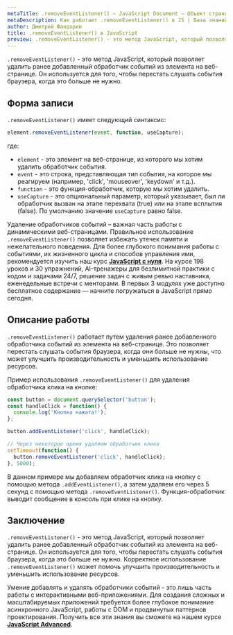```yaml
---
metaTitle: .removeEventListener() – JavaScript Document – Объект страницы
metaDescription: Как работает .removeEventListener() в JS | База знаний PurpleSchool
author: Дмитрий Фандорин
title: .removeEventListener() в JavaScript
preview: .removeEventListener() - это метод JavaScript, который позволяет удалить ранее добавленный обработчик событий из элемента на веб-странице...
---
```


`.removeEventListener()` - это метод JavaScript, который позволяет удалить ранее добавленный обработчик событий из элемента на веб-странице. Он используется для того, чтобы перестать слушать события браузера, когда это больше не нужно.

## Форма записи

`.removeEventListener()` имеет следующий синтаксис:

```javascript
element.removeEventListener(event, function, useCapture);
```

где:

- `element` - это элемент на веб-странице, из которого мы хотим удалить обработчик события.
- `event` - это строка, представляющая тип события, на которое мы реагируем (например, 'click', 'mouseover', 'keydown' и т.д.).
- `function` - это функция-обработчик, которую мы хотим удалить.
- `useCapture` - это опциональный параметр, который указывает, был ли обработчик вызван на этапе перехвата (true) или на этапе всплытия (false). По умолчанию значение `useCapture` равно false.

Удаление обработчиков событий – важная часть работы с динамическими веб-страницами. Правильное использование `.removeEventListener()` позволяет избежать утечек памяти и нежелательного поведения. Для более глубокого понимания работы с событиями, их жизненного цикла и способов управления ими, рекомендуется изучить наш курс **[JavaScript с нуля](https://purpleschool.ru/course/javascript-basics?utm_source=knowledgebase&utm_medium=text&utm_campaign=removeeventlistener-v-javascript)**. На курсе 198 уроков и 30 упражнений, AI-тренажеры для безлимитной практики с кодом и задачами 24/7, решение задач с живым ревью наставника, еженедельные встречи с менторами. В первых 3 модулях уже доступно бесплатное содержание — начните погружаться в JavaScript прямо сегодня.

## Описание работы

`.removeEventListener()` работает путем удаления ранее добавленного обработчика событий из элемента на веб-странице. Это позволяет перестать слушать события браузера, когда они больше не нужны, что может улучшить производительность и уменьшить использование ресурсов.

Пример использования `.removeEventListener()` для удаления обработчика клика на кнопке:

```javascript
const button = document.querySelector('button');
const handleClick = function() {
  console.log('Кнопка нажата!');
};

button.addEventListener('click', handleClick);

// Через некоторое время удаляем обработчик клика
setTimeout(function() {
  button.removeEventListener('click', handleClick);
}, 5000);
```

В данном примере мы добавляем обработчик клика на кнопку с помощью метода `.addEventListener()`, а затем удаляем его через 5 секунд с помощью метода `.removeEventListener()`. Функция-обработчик выводит сообщение в консоль при клике на кнопку.

## Заключение

`.removeEventListener()` - это метод JavaScript, который позволяет удалить ранее добавленный обработчик событий из элемента на веб-странице. Он используется для того, чтобы перестать слушать события браузера, когда это больше не нужно. Корректное использование `.removeEventListener()` может помочь улучшить производительность и уменьшить использование ресурсов.

Умение добавлять и удалять обработчики событий - это лишь часть работы с интерактивными веб-приложениями. Для создания сложных и масштабируемых приложений требуется более глубокое понимание асинхронного JavaScript, работы с DOM и продвинутых паттернов проектирования. Получить все эти знания вы сможете на нашем курсе **[JavaScript Advanced](https://purpleschool.ru/course/javascript-advanced?utm_source=knowledgebase&utm_medium=text&utm_campaign=removeeventlistener-v-javascript)**.
